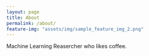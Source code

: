 ```yaml
---
layout: page
title: About
permalink: /about/
feature-img: "assets/img/sample_feature_img_2.png"
---
```


Machine Learning Reasercher who likes coffee.


